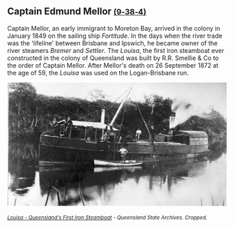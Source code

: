 ## Captain Edmund Mellor <small>[(9‑38‑4)](https://brisbane.discovereverafter.com/profile/31860062 "Go to Memorial Information" )</small>

Captain Mellor, an early immigrant to Moreton Bay, arrived in the colony in January 1849 on the sailing ship *Fortitude*. In the days when the river trade was the 'lifeline' between Brisbane and Ipswich, he became owner of the river steamers *Bremer* and *Settler*. The *Louisa*, the first iron steamboat ever constructed in the colony of Queensland was built by R.R. Smellie & Co to the order of Captain Mellor. After Mellor's death on 26 September 1872 at the age of 59, the *Louisa* was used on the Logan-Brisbane run. 

![Louisa - Queensland's First Iron Steamboat](../assets/louisa-steamboat.jpg)

*<small>[Louisa - Queensland's First Iron Steamboat](https://www.flickr.com/photos/queenslandstatearchives/30922853551) - Queensland State Archives. Cropped.</small>*
